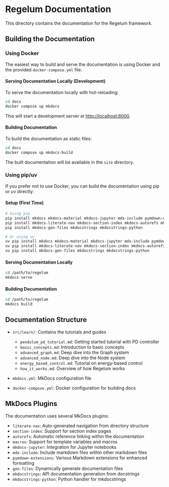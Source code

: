 # Regelum Documentation

This directory contains the documentation for the Regelum framework.

## Building the Documentation

### Using Docker

The easiest way to build and serve the documentation is using Docker and the provided `docker-compose.yml` file.

#### Serving Documentation Locally (Development)

To serve the documentation locally with hot-reloading:

```bash
cd docs
docker compose up mkdocs
```

This will start a development server at [http://localhost:8000](http://localhost:8000).

#### Building Documentation

To build the documentation as static files:

```bash
cd docs
docker compose up mkdocs-build
```

The built documentation will be available in the `site` directory.

### Using pip/uv

If you prefer not to use Docker, you can build the documentation using pip or uv directly:

#### Setup (First Time)

```bash
# Using pip
pip install mkdocs mkdocs-material mkdocs-jupyter mdx-include pymdown-extensions
pip install mkdocs-literate-nav mkdocs-section-index mkdocs-autorefs mkdocs-macros-plugin
pip install mkdocs-gen-files mkdocstrings mkdocstrings-python

# Or using uv
uv pip install mkdocs mkdocs-material mkdocs-jupyter mdx-include pymdown-extensions
uv pip install mkdocs-literate-nav mkdocs-section-index mkdocs-autorefs mkdocs-macros-plugin
uv pip install mkdocs-gen-files mkdocstrings mkdocstrings-python
```

#### Serving Documentation Locally

```bash
cd /path/to/regelum
mkdocs serve
```

#### Building Documentation

```bash
cd /path/to/regelum
mkdocs build
```

## Documentation Structure

- `src/learn/`: Contains the tutorials and guides
  - `pendulum_pd_tutorial.md`: Getting started tutorial with PD controller
  - `basic_concepts.md`: Introduction to basic concepts
  - `advanced_graph.md`: Deep dive into the Graph system
  - `advanced_node.md`: Deep dive into the Node system
  - `energy_based_control.md`: Tutorial on energy-based control
  - `how_it_works.md`: Overview of how Regelum works
  
- `mkdocs.yml`: MkDocs configuration file
- `docker-compose.yml`: Docker configuration for building docs

## MkDocs Plugins

The documentation uses several MkDocs plugins:

- `literate-nav`: Auto-generated navigation from directory structure
- `section-index`: Support for section index pages
- `autorefs`: Automatic reference linking within the documentation
- `macros`: Support for template variables and macros
- `mkdocs-jupyter`: Integration for Jupyter notebooks
- `mdx-include`: Include markdown files within other markdown files
- `pymdown-extensions`: Various Markdown extensions for enhanced formatting
- `gen-files`: Dynamically generate documentation files
- `mkdocstrings`: API documentation generation from docstrings
- `mkdocstrings-python`: Python handler for mkdocstrings
